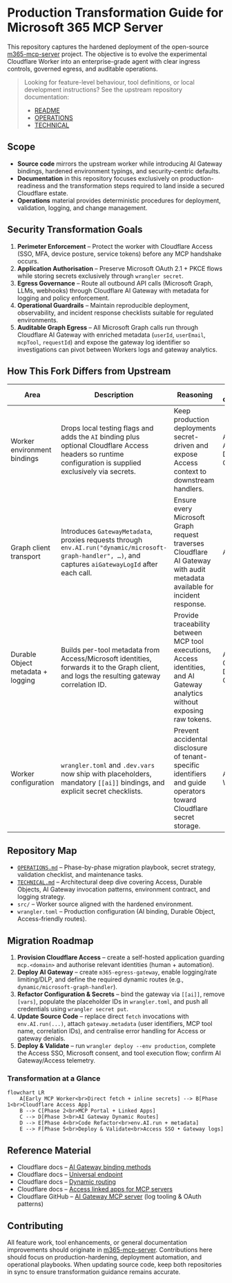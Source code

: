 # Production Transformation Guide for Microsoft 365 MCP Server

This repository captures the hardened deployment of the open-source [m365-mcp-server](https://github.com/nikolanovoselec/m365-mcp-server) project.
The objective is to evolve the experimental Cloudflare Worker into an enterprise-grade agent with
clear ingress controls, governed egress, and auditable operations.

> Looking for feature-level behaviour, tool definitions, or local development instructions?
> See the upstream repository documentation:
> - [README](https://github.com/nikolanovoselec/m365-mcp-server/blob/main/README.md)
> - [OPERATIONS](https://github.com/nikolanovoselec/m365-mcp-server/blob/main/OPERATIONS.md)
> - [TECHNICAL](https://github.com/nikolanovoselec/m365-mcp-server/blob/main/TECHNICAL.md)

## Scope

- **Source code** mirrors the upstream worker while introducing AI Gateway bindings,
  hardened environment typings, and security-centric defaults.
- **Documentation** in this repository focuses exclusively on production-readiness
  and the transformation steps required to land inside a secured Cloudflare estate.
- **Operations** material provides deterministic procedures for deployment,
  validation, logging, and change management.

## Security Transformation Goals

1. **Perimeter Enforcement** – Protect the worker with Cloudflare Access
   (SSO, MFA, device posture, service tokens) before any MCP handshake occurs.
2. **Application Authorisation** – Preserve Microsoft OAuth 2.1 + PKCE flows while
   storing secrets exclusively through `wrangler secret`.
3. **Egress Governance** – Route all outbound API calls (Microsoft Graph, LLMs, webhooks)
   through Cloudflare AI Gateway with metadata for logging and policy enforcement.
4. **Operational Guardrails** – Maintain reproducible deployment, observability, and
  incident response checklists suitable for regulated environments.
5. **Auditable Graph Egress** – All Microsoft Graph calls run through Cloudflare AI
  Gateway with enriched metadata (`userId`, `userEmail`, `mcpTool`, `requestId`) and
  expose the gateway log identifier so investigations can pivot between Workers logs
  and gateway analytics.

## How This Fork Differs from Upstream

| Area | Description | Reasoning | Cloudflare components | Example lines |
| --- | --- | --- | --- | --- |
| Worker environment bindings | Drops local testing flags and adds the `AI` binding plus optional Cloudflare Access headers so runtime configuration is supplied exclusively via secrets. | Keep production deployments secret-driven and expose Access context to downstream handlers. | AI Gateway, Access, Durable Objects | [`src/index.ts#L30-L63`](https://github.com/nikolanovoselec/m365-mcp-server-production/blob/main/src/index.ts#L30-L63) |
| Graph client transport | Introduces `GatewayMetadata`, proxies requests through `env.AI.run("dynamic/microsoft-graph-handler", …)`, and captures `aiGatewayLogId` after each call. | Ensure every Microsoft Graph request traverses Cloudflare AI Gateway with audit metadata available for incident response. | AI Gateway | [`src/microsoft-graph.ts#L66-L639`](https://github.com/nikolanovoselec/m365-mcp-server-production/blob/main/src/microsoft-graph.ts#L66-L639) |
| Durable Object metadata + logging | Builds per-tool metadata from Access/Microsoft identities, forwards it to the Graph client, and logs the resulting gateway correlation ID. | Provide traceability between MCP tool executions, Access identities, and AI Gateway analytics without exposing raw tokens. | Access, AI Gateway, Durable Objects | [`src/microsoft-mcp-agent.ts#L109-L218`](https://github.com/nikolanovoselec/m365-mcp-server-production/blob/main/src/microsoft-mcp-agent.ts#L109-L218) |
| Worker configuration | `wrangler.toml` and `.dev.vars` now ship with placeholders, mandatory `[[ai]]` bindings, and explicit secret checklists. | Prevent accidental disclosure of tenant-specific identifiers and guide operators toward Cloudflare secret storage. | AI Gateway, Workers KV | [`wrangler.toml#L1-L41`](https://github.com/nikolanovoselec/m365-mcp-server-production/blob/main/wrangler.toml#L1-L41), [`.dev.vars#L1-L8`](https://github.com/nikolanovoselec/m365-mcp-server-production/blob/main/.dev.vars#L1-L8) |

## Repository Map

- [`OPERATIONS.md`](./OPERATIONS.md) – Phase-by-phase migration playbook, secret strategy,
  validation checklist, and maintenance tasks.
- [`TECHNICAL.md`](./TECHNICAL.md) – Architectural deep dive covering Access, Durable Objects,
  AI Gateway invocation patterns, environment contract, and logging strategy.
- `src/` – Worker source aligned with the hardened environment.
- `wrangler.toml` – Production configuration (AI binding, Durable Object, Access-friendly routes).

## Migration Roadmap

1. **Provision Cloudflare Access** – create a self-hosted application guarding `mcp.<domain>`
   and authorise relevant identities (human + automation).
2. **Deploy AI Gateway** – create `m365-egress-gateway`, enable logging/rate limiting/DLP,
   and define the required dynamic routes (e.g., `dynamic/microsoft-graph-handler`).
3. **Refactor Configuration & Secrets** – bind the gateway via `[[ai]]`, remove `[vars]`,
  populate the placeholder IDs in `wrangler.toml`, and push all credentials using
  `wrangler secret put`.
4. **Update Source Code** – replace direct `fetch` invocations with `env.AI.run(...)`,
   attach `gateway.metadata` (user identifiers, MCP tool name, correlation IDs),
   and centralise error handling for Access or gateway denials.
5. **Deploy & Validate** – run `wrangler deploy --env production`, complete the Access SSO,
   Microsoft consent, and tool execution flow; confirm AI Gateway/Access telemetry.

### Transformation at a Glance

```mermaid
flowchart LR
    A[Early MCP Worker<br>Direct fetch + inline secrets] --> B[Phase 1<br>Cloudflare Access App]
    B --> C[Phase 2<br>MCP Portal + Linked Apps]
    C --> D[Phase 3<br>AI Gateway Dynamic Routes]
    D --> E[Phase 4<br>Code Refactor<br>env.AI.run + metadata]
    E --> F[Phase 5<br>Deploy & Validate<br>Access SSO • Gateway logs]
```

## Reference Material

- Cloudflare docs – [AI Gateway binding methods](https://developers.cloudflare.com/ai-gateway/integrations/worker-binding-methods/)
- Cloudflare docs – [Universal endpoint](https://developers.cloudflare.com/ai-gateway/usage/universal/)
- Cloudflare docs – [Dynamic routing](https://developers.cloudflare.com/ai-gateway/features/dynamic-routing/)
- Cloudflare docs – [Access linked apps for MCP servers](https://developers.cloudflare.com/cloudflare-one/access-controls/applications/http-apps/mcp-servers/linked-apps/)
- Cloudflare GitHub – [AI Gateway MCP server](https://github.com/cloudflare/mcp-server-cloudflare/tree/main/apps/ai-gateway) (log tooling & OAuth patterns)

## Contributing

All feature work, tool enhancements, or general documentation improvements should originate in
[m365-mcp-server](https://github.com/nikolanovoselec/m365-mcp-server). Contributions here should
focus on production-hardening, deployment automation, and operational playbooks. When updating
source code, keep both repositories in sync to ensure transformation guidance remains accurate.
